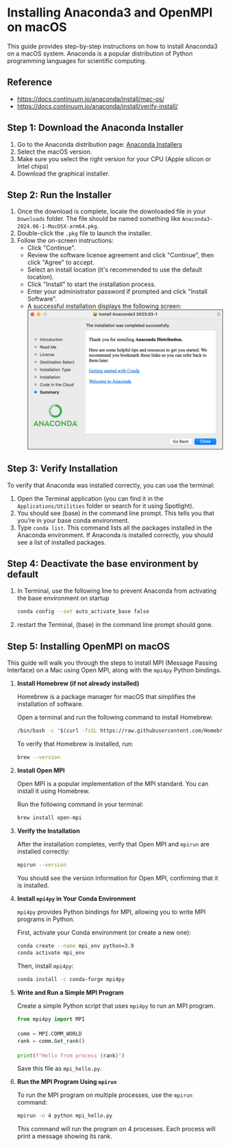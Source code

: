 # Installing Anaconda3 and OpenMPI on macOS

This guide provides step-by-step instructions on how to install Anaconda3 on a macOS system. Anaconda is a popular distribution of Python programming languages for scientific computing.

## Reference
- https://docs.continuum.io/anaconda/install/mac-os/
- https://docs.continuum.io/anaconda/install/verify-install/

## Step 1: Download the Anaconda Installer

1. Go to the Anaconda distribution page: [Anaconda Installers](https://www.anaconda.com/download/success)
2. Select the macOS version.
3. Make sure you select the right version for your CPU (Apple silicon or Intel chips)
4. Download the graphical installer.

## Step 2: Run the Installer

1. Once the download is complete, locate the downloaded file in your `Downloads` folder. The file should be named something like `Anaconda3-2024.06-1-MacOSX-arm64.pkg`.
2. Double-click the `.pkg` file to launch the installer.
3. Follow the on-screen instructions:
   - Click "Continue".
   - Review the software license agreement and click "Continue", then click "Agree" to accept.
   - Select an install location (it's recommended to use the default location).
   - Click "Install" to start the installation process.
   - Enter your administrator password if prompted and click "Install Software".
   - A successful installation displays the following screen:
    ![Image](../imgs/2024-08-21-19-22-46.png)

## Step 3: Verify Installation

To verify that Anaconda was installed correctly, you can use the terminal:

1. Open the Terminal application (you can find it in the `Applications/Utilities` folder or search for it using Spotlight).
2. You should see (base) in the command line prompt. This tells you that you’re in your base conda environment.
3. Type `conda list`. This command lists all the packages installed in the Anaconda environment. If Anaconda is installed correctly, you should see a list of installed packages.

## Step 4: Deactivate the base environment by default

1. In Terminal, use the following line to prevent Anaconda from activating the base environment on startup

    ```bash
    conda config --set auto_activate_base false
    ```
2. restart the Terminal, (base) in the command line prompt should gone.

## Step 5: Installing OpenMPI on macOS

This guide will walk you through the steps to install MPI (Message Passing Interface) on a Mac using Open MPI, along with the `mpi4py` Python bindings.

1. **Install Homebrew (if not already installed)**

    Homebrew is a package manager for macOS that simplifies the installation of software.

    Open a terminal and run the following command to install Homebrew:

    ```bash
    /bin/bash -c "$(curl -fsSL https://raw.githubusercontent.com/Homebrew/install/HEAD/install.sh)"
    ```

    To verify that Homebrew is installed, run:

    ```bash
    brew --version
    ```

2. **Install Open MPI**

    Open MPI is a popular implementation of the MPI standard. You can install it using Homebrew.

    Run the following command in your terminal:

    ```bash
    brew install open-mpi
    ```

3. **Verify the Installation**

    After the installation completes, verify that Open MPI and `mpirun` are installed correctly:

    ```bash
    mpirun --version
    ```

    You should see the version information for Open MPI, confirming that it is installed.

4. **Install `mpi4py` in Your Conda Environment**

    `mpi4py` provides Python bindings for MPI, allowing you to write MPI programs in Python.

    First, activate your Conda environment (or create a new one):

    ```bash
    conda create --name mpi_env python=3.9
    conda activate mpi_env
    ```

    Then, install `mpi4py`:

    ```bash
    conda install -c conda-forge mpi4py
    ```

5. **Write and Run a Simple MPI Program**

    Create a simple Python script that uses `mpi4py` to run an MPI program.

    ```python
    from mpi4py import MPI

    comm = MPI.COMM_WORLD
    rank = comm.Get_rank()

    print(f"Hello from process {rank}")
    ```

    Save this file as `mpi_hello.py`.

6. **Run the MPI Program Using `mpirun`**

    To run the MPI program on multiple processes, use the `mpirun` command:

    ```bash
    mpirun -n 4 python mpi_hello.py
    ```

    This command will run the program on 4 processes. Each process will print a message showing its rank.

